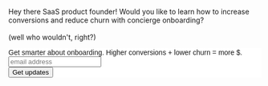 <p class="message">
  Hey there SaaS product founder! Would you like to learn how to increase conversions and reduce churn with concierge onboarding?<br><br>
 (well who wouldn't, right?)
</p>


<link href="//cdn-images.mailchimp.com/embedcode/slim-081711.css" rel="stylesheet" type="text/css">
<style type="text/css">
	#mc_embed_signup{background:#fff; clear:left; font:14px Helvetica,Arial,sans-serif; }
	</style>
<div id="mc_embed_signup">
<form action="//sohelpful.us7.list-manage.com/subscribe/post?u=e7889016118078dfdf0ab1cbc&amp;id=f445ba63fd" method="post" id="mc-embedded-subscribe-form" name="mc-embedded-subscribe-form" class="validate" target="_blank" novalidate>
    <div id="mc_embed_signup_scroll">
	<label for="mce-EMAIL">Get smarter about onboarding. Higher conversions + lower churn = more $.</label>
	<input type="email" value="" name="EMAIL" class="email" id="mce-EMAIL" placeholder="email address" required>
    <div style="position: absolute; left: -5000px;"><input type="text" name="b_e7889016118078dfdf0ab1cbc_f445ba63fd" tabindex="-1" value=""></div>
    <div class="clear"><input type="submit" value="Get updates" name="subscribe" id="mc-embedded-subscribe" class="button"></div>
    </div>
</form>
</div>


<p>&nbsp;</p>